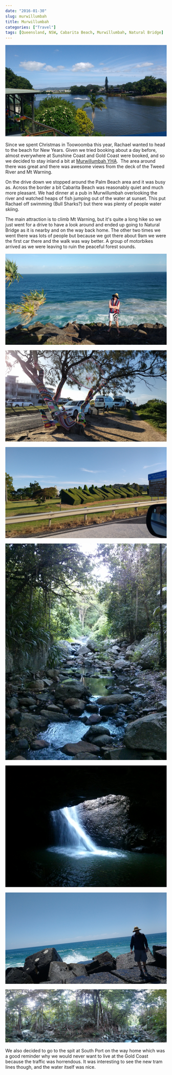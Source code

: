 ```yaml
---
date: "2016-01-30"
slug: murwillumbah
title: Murwillumbah
categories: ["Travel"]
tags: [Queensland, NSW, Cabarita Beach, Murwillumbah, Natural Bridge]
---
```


![tweed river](tweed-river.jpg)

Since we spent Christmas in Toowoomba this year, Rachael wanted to head to the beach for New Years. Given we tried booking about a day before, almost everywhere at Sunshine Coast and Gold Coast were booked, and so we decided to stay inland a bit at [Murwillumbah YHA](https://www.google.com.au/maps/place/Murwillumbah+YHA).  The area around there was great and there was awesome views from the deck of the Tweed River and Mt Warning.

On the drive down we stopped around the Palm Beach area and it was busy as. Across the border a bit Cabarita Beach was reasonably quiet and much more pleasant. We had dinner at a pub in Murwillumbah overlooking the river and watched heaps of fish jumping out of the water at sunset. This put Rachael off swimming (Bull Sharks?) but there was plenty of people water skiing.

The main attraction is to climb Mt Warning, but it's quite a long hike so we just went for a drive to have a look around and ended up going to Natural Bridge as it is nearby and on the way back home. The other two times we went there was lots of people but because we got there about 9am we were the first car there and the walk was way better. A group of motorbikes arrived as we were leaving to ruin the peaceful forest sounds.

![IMG_20160101_170006737](img_20160101_170006737.jpg "Cabarita Beach")

![IMG_20160101_171448688](img_20160101_171448688.jpg "Cabarita Beach")

![IMG_20160101_173619733](img_20160101_173619733.jpg "Interesting Cemetery Sign")

![IMG_20160102_060245](img_20160102_060245.jpg "Bottom of Mt Warning")

![IMG_20160102_081158](img_20160102_081158.jpg "Natural Bridge")

![IMG_20160102_095100793](img_20160102_095100793.jpg "The Spit at Southport")

![PANO_20160102_070312](pano_20160102_070312.jpg "Bottom of Mt Warning")

We also decided to go to the spit at South Port on the way home which was a good reminder why we would never want to live at the Gold Coast because the traffic was horrendous. It was interesting to see the new tram lines though, and the water itself was nice.
